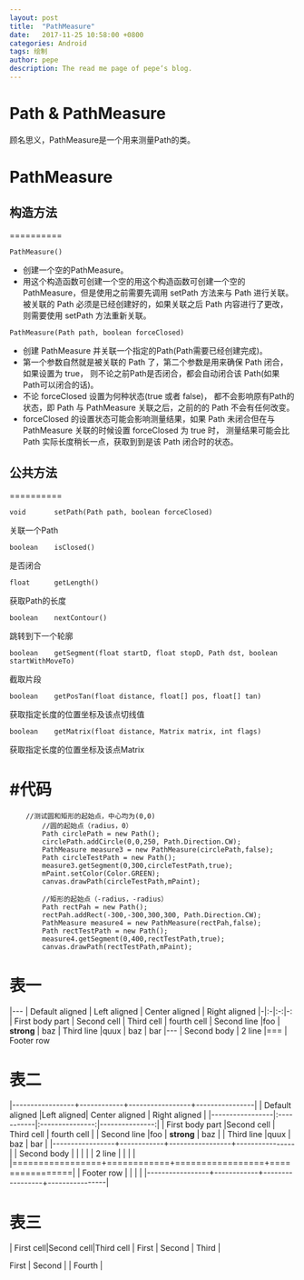 ```yaml
---
layout: post
title:  "PathMeasure"
date:   2017-11-25 10:58:00 +0800
categories: Android
tags: 绘制
author: pepe
description: The read me page of pepe‘s blog.
---
```


Path & PathMeasure
============
顾名思义，PathMeasure是一个用来测量Path的类。
# PathMeasure
## 构造方法
==========
~~~
PathMeasure()
~~~
* 创建一个空的PathMeasure。
* 用这个构造函数可创建一个空的用这个构造函数可创建一个空的 PathMeasure，但是使用之前需要先调用 setPath 方法来与 Path 进行关联。
        被关联的 Path 必须是已经创建好的，如果关联之后 Path 内容进行了更改，则需要使用 setPath 方法重新关联。
		
~~~
PathMeasure(Path path, boolean forceClosed)
~~~
* 创建 PathMeasure 并关联一个指定的Path(Path需要已经创建完成)。
* 第一个参数自然就是被关联的 Path 了，第二个参数是用来确保 Path 闭合，如果设置为 true，
			则不论之前Path是否闭合，都会自动闭合该 Path(如果Path可以闭合的话)。
* 不论 forceClosed 设置为何种状态(true 或者 false)， 都不会影响原有Path的状态，即 Path 与 PathMeasure 关联之后，之前的的 Path 不会有任何改变。
* forceClosed 的设置状态可能会影响测量结果，如果 Path 未闭合但在与 PathMeasure 关联的时候设置 forceClosed 为 true 时，
            测量结果可能会比 Path 实际长度稍长一点，获取到到是该 Path 闭合时的状态。

## 公共方法
==========

~~~
void       setPath(Path path, boolean forceClosed)	
~~~									
关联一个Path
~~~
boolean    isClosed()	
~~~																
是否闭合
~~~
float      getLength()
~~~		
获取Path的长度
~~~														
boolean    nextContour()
~~~																
跳转到下一个轮廓
~~~
boolean    getSegment(float startD, float stopD, Path dst, boolean startWithMoveTo)	
~~~		
截取片段
~~~		
boolean    getPosTan(float distance, float[] pos, float[] tan)
~~~
获取指定长度的位置坐标及该点切线值
~~~
boolean    getMatrix(float distance, Matrix matrix, int flags)
~~~							
获取指定长度的位置坐标及该点Matrix

#代码
==========
~~~
	//测试圆和矩形的起始点，中心均为(0,0)
        //圆的起始点（radius，0）
        Path circlePath = new Path();
        circlePath.addCircle(0,0,250, Path.Direction.CW);
        PathMeasure measure3 = new PathMeasure(circlePath,false);
        Path circleTestPath = new Path();
        measure3.getSegment(0,300,circleTestPath,true);
        mPaint.setColor(Color.GREEN);
        canvas.drawPath(circleTestPath,mPaint);

        //矩形的起始点（-radius，-radius）
        Path rectPah = new Path();
        rectPah.addRect(-300,-300,300,300, Path.Direction.CW);
        PathMeasure measure4 = new PathMeasure(rectPah,false);
        Path rectTestPath = new Path();
        measure4.getSegment(0,400,rectTestPath,true);
        canvas.drawPath(rectTestPath,mPaint);
~~~


表一
==========

|---
| Default aligned | Left aligned | Center aligned | Right aligned
|-|:-|:-:|-:
| First body part | Second cell | Third cell | fourth cell
| Second line |foo | **strong** | baz
| Third line |quux | baz | bar
|---
| Second body
| 2 line
|===
| Footer row

表二
==========

|-----------------+------------+-----------------+----------------|
| Default aligned |Left aligned| Center aligned  | Right aligned  |
|-----------------|:-----------|:---------------:|---------------:|
| First body part |Second cell | Third cell      | fourth cell    |
| Second line     |foo         | **strong**      | baz            |
| Third line      |quux        | baz             | bar            |
|-----------------+------------+-----------------+----------------|
| Second body     |            |                 |                |
| 2 line          |            |                 |                |
|=================+============+=================+================|
| Footer row      |            |                 |                |
|-----------------+------------+-----------------+----------------|

表三
==========
| First cell|Second cell|Third cell
| First | Second | Third |

First | Second | | Fourth |

